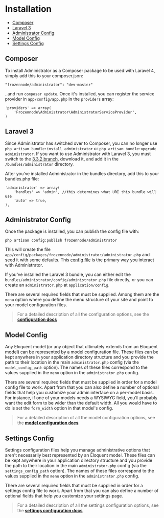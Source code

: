 # Installation

- [Composer](#composer)
- [Laravel 3](#laravel-3)
- [Administrator Config](#administrator-config)
- [Model Config](#model-config)
- [Settings Config](#settings-config)

<a name="composer"></a>
## Composer

To install Administrator as a Composer package to be used with Laravel 4, simply add this to your composer.json:

	"frozennode/administrator": "dev-master"

..and run `composer update`.  Once it's installed, you can register the service provider in `app/config/app.php` in the `providers` array:

	'providers' => array(
	    'Frozennode\Administrator\AdministratorServiceProvider',
	)


<a name="laravel-3"></a>
## Laravel 3

Since Administrator has switched over to Composer, you can no longer use `php artisan bundle:install administrator` or `php artisan bundle:upgrade administrator`. If you want to use Administrator with Laravel 3, you must switch to the [3.3.2 branch](https://github.com/FrozenNode/Laravel-Administrator/tree/3.3.2), download it, and add it in the `/bundles/administrator` directory.

After you've installed Administrator in the bundles directory, add this to your bundles.php file:

	'administrator' => array(
		'handles' => 'admin', //this determines what URI this bundle will use
		'auto' => true,
	),

<a name="administrator-config"></a>
## Administrator Config

Once the package is installed, you can publish the config file with:

	php artisan config:publish frozennode/administrator

This will create the file `app/config/packages/frozennode/administrator/administrator.php` and seed it with some defaults. This [config file](http://administrator.frozennode.com/docs/configuration) is the primary way you interact with Administrator.

If you've installed the Laravel 3 bundle, you can either edit the `bundles/administrator/config/administrator.php` file directly, or you can create an `administrator.php` at `application/config`.

There are several required fields that must be supplied. Among them are the `menu` option where you define the menu structure of your site and point to your model configuration files.

> For a detailed description of all the configuration options, see the **[configuration docs](/docs/configuration)**


<a name="model-config"></a>
## Model Config

Any Eloquent model (or any object that ultimately extends from an Eloquent model) can be represented by a model configuration file. These files can be kept anywhere in your application directory structure and you provide the path to their location in the main `administrator.php` config (via the `model_config_path` option). The names of these files correspond to the values supplied in the `menu` option in the `administrator.php` config.

There are several required fields that must be supplied in order for a model config file to work. Apart from that you can also define a number of optional fields that help you customize your admin interface on a per-model basis. For instance, if one of your models needs a WYSIWYG field, you'll probably want the edit form to be wider than the default width. All you would have to do is set the `form_width` option in that model's config.

> For a detailed description of all the model configuration options, see the **[model configuration docs](/docs/model-configuration)**


<a name="settings-config"></a>
## Settings Config

Settings configuration files help you manage administrative options that aren't necessarily best represented by an Eloquent model. These files can be kept anywhere in your application directory structure and you provide the path to their location in the main `administrator.php` config (via the `settings_config_path` option). The names of these files correspond to the values supplied in the `menu` option in the `administrator.php` config.

There are several required fields that must be supplied in order for a settings config file to work. Apart from that you can also define a number of optional fields that help you customize your settings page.

> For a detailed description of all the settings configuration options, see the **[settings configuration docs](/docs/settings-configuration)**